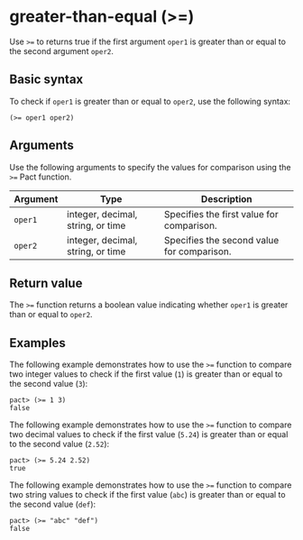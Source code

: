 # greater-than-equal (>=)

Use `>=` to returns true if the first argument `oper1` is greater than or equal to the second argument `oper2`.

## Basic syntax

To check if `oper1` is greater than or equal to `oper2`, use the following syntax:

```pact
(>= oper1 oper2)
```

## Arguments

Use the following arguments to specify the values for comparison using the `>=` Pact function.

| Argument | Type | Description |
| --- | --- | --- |
| `oper1` | integer, decimal, string, or time | Specifies the first value for comparison. |
| `oper2` | integer, decimal, string, or time | Specifies the second value for comparison. |

## Return value

The `>=` function returns a boolean value indicating whether `oper1` is greater than or equal to `oper2`.

## Examples

The following example demonstrates how to use the `>=` function to compare two integer values to check if the first value (`1`) is greater than or equal to the second value (`3`):

```pact
pact> (>= 1 3)
false
```

The following example demonstrates how to use the `>=` function to compare two decimal values to check if the first value (`5.24`) is greater than or equal to the second value (`2.52`):

```pact
pact> (>= 5.24 2.52)
true
```

The following example demonstrates how to use the `>=` function to compare two string values to check if the first value (`abc`) is greater than or equal to the second value (`def`):

```pact
pact> (>= "abc" "def")
false
```
